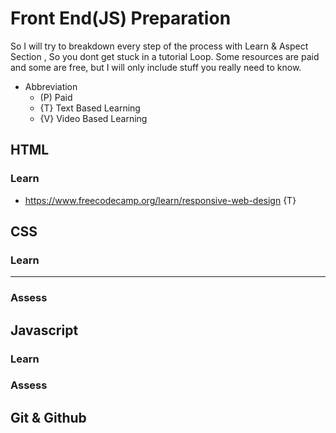 # Front End(JS) Preparation

So I will try to breakdown every step of the process with  Learn & Aspect Section ,  So you dont get stuck in a tutorial Loop.
Some resources are paid and some are free, but I will only include stuff you really need to know.

- Abbreviation
  - (P) Paid
  - {T} Text Based Learning
  - {V} Video Based Learning

## HTML

### Learn

- https://www.freecodecamp.org/learn/responsive-web-design {T}

## CSS

### Learn

<hr />

### Assess

## Javascript

### Learn

### Assess

## Git & Github

